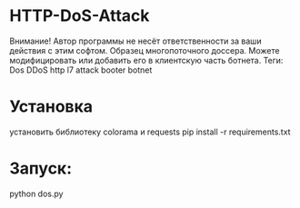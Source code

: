 # HTTP-DoS-Attack
Внимание! Автор программы не несёт ответственности за ваши действия с этим софтом.
Образец многопоточного доссера.
Можете модифицировать или добавить его в клиентскую часть ботнета. 
Теги: Dos DDoS http l7 attack booter botnet
# Установка
установить библиотеку colorama и requests
pip install -r requirements.txt
# Запуск:
python dos.py
